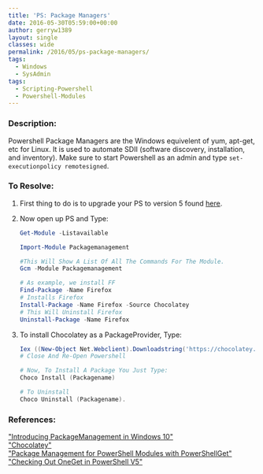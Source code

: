 ```yaml
---
title: 'PS: Package Managers'
date: 2016-05-30T05:59:00+00:00
author: gerryw1389
layout: single
classes: wide
permalink: /2016/05/ps-package-managers/
tags:
  - Windows
  - SysAdmin
tags:
  - Scripting-Powershell
  - Powershell-Modules
---
```

<!--more-->

### Description:

Powershell Package Managers are the Windows equivelent of yum, apt-get, etc for Linux. It is used to automate SDII (software discovery, installation, and inventory). Make sure to start Powershell as an admin and type `set-executionpolicy remotesigned`.

### To Resolve:

1. First thing to do is to upgrade your PS to version 5 found [here](https://www.microsoft.com/en-us/download/details.aspx?id=50395).

2. Now open up PS and Type:

   ```powershell
   Get-Module -Listavailable

   Import-Module Packagemanagement

   #This Will Show A List Of All The Commands For The Module.
   Gcm -Module Packagemanagement

   # As example, we install FF
   Find-Package -Name Firefox
   # Installs Firefox
   Install-Package -Name Firefox -Source Chocolatey
   # This Will Uninstall Firefox
   Uninstall-Package -Name Firefox
   ```

3. To install Chocolatey as a PackageProvider, Type:

   ```powershell
   Iex ((New-Object Net.Webclient).Downloadstring('https://chocolatey.org/Install.ps1')) 
   # Close And Re-Open Powershell

   # Now, To Install A Package You Just Type:
   Choco Install (Packagename)

   # To Uninstall
   Choco Uninstall (Packagename).
   ```


### References:

["Introducing PackageManagement in Windows 10"](https://blogs.technet.microsoft.com/packagemanagement/2015/04/28/introducing-packagemanagement-in-windows-10/#pi47623=2)  
["Chocolatey"](https://chocolatey.org/)  
["Package Management for PowerShell Modules with PowerShellGet"](https://blogs.msdn.microsoft.com/mvpawardprogram/2014/10/06/package-management-for-powershell-modules-with-powershellget/)  
["Checking Out OneGet in PowerShell V5"](https://learn-powershell.net/2014/04/03/checking-out-oneget-in-powershell-v5/)  